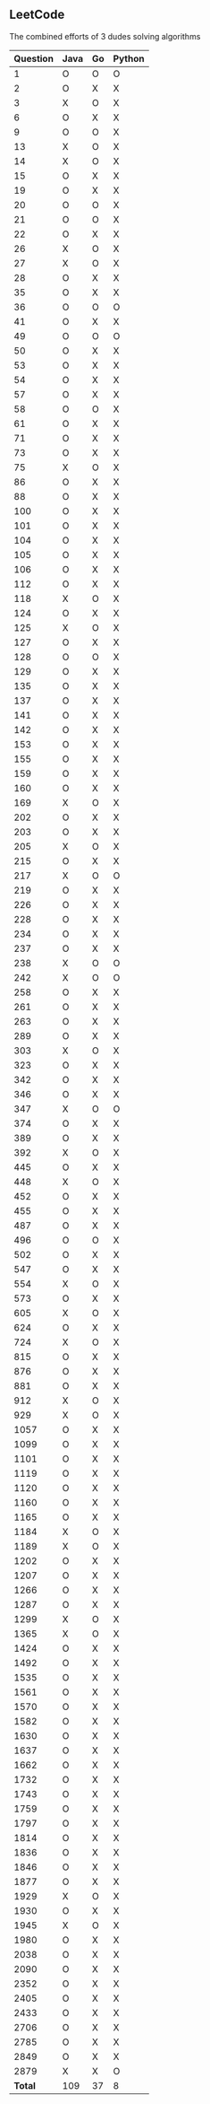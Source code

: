 ## LeetCode
The combined efforts of 3 dudes solving algorithms

| Question | Java | Go | Python |
| - | - | - | - |
| 1 | O | O | O |
| 2 | O | X | X |
| 3 | X | O | X |
| 6 | O | X | X |
| 9 | O | O | X |
| 13 | X | O | X |
| 14 | X | O | X |
| 15 | O | X | X |
| 19 | O | X | X |
| 20 | O | O | X |
| 21 | O | O | X |
| 22 | O | X | X |
| 26 | X | O | X |
| 27 | X | O | X |
| 28 | O | X | X |
| 35 | O | X | X |
| 36 | O | O | O |
| 41 | O | X | X |
| 49 | O | O | O |
| 50 | O | X | X |
| 53 | O | X | X |
| 54 | O | X | X |
| 57 | O | X | X |
| 58 | O | O | X |
| 61 | O | X | X |
| 71 | O | X | X |
| 73 | O | X | X |
| 75 | X | O | X |
| 86 | O | X | X |
| 88 | O | X | X |
| 100 | O | X | X |
| 101 | O | X | X |
| 104 | O | X | X |
| 105 | O | X | X |
| 106 | O | X | X |
| 112 | O | X | X |
| 118 | X | O | X |
| 124 | O | X | X |
| 125 | X | O | X |
| 127 | O | X | X |
| 128 | O | O | X |
| 129 | O | X | X |
| 135 | O | X | X |
| 137 | O | X | X |
| 141 | O | X | X |
| 142 | O | X | X |
| 153 | O | X | X |
| 155 | O | X | X |
| 159 | O | X | X |
| 160 | O | X | X |
| 169 | X | O | X |
| 202 | O | X | X |
| 203 | O | X | X |
| 205 | X | O | X |
| 215 | O | X | X |
| 217 | X | O | O |
| 219 | O | X | X |
| 226 | O | X | X |
| 228 | O | X | X |
| 234 | O | X | X |
| 237 | O | X | X |
| 238 | X | O | O |
| 242 | X | O | O |
| 258 | O | X | X |
| 261 | O | X | X |
| 263 | O | X | X |
| 289 | O | X | X |
| 303 | X | O | X |
| 323 | O | X | X |
| 342 | O | X | X |
| 346 | O | X | X |
| 347 | X | O | O |
| 374 | O | X | X |
| 389 | O | X | X |
| 392 | X | O | X |
| 445 | O | X | X |
| 448 | X | O | X |
| 452 | O | X | X |
| 455 | O | X | X |
| 487 | O | X | X |
| 496 | O | O | X |
| 502 | O | X | X |
| 547 | O | X | X |
| 554 | X | O | X |
| 573 | O | X | X |
| 605 | X | O | X |
| 624 | O | X | X |
| 724 | X | O | X |
| 815 | O | X | X |
| 876 | O | X | X |
| 881 | O | X | X |
| 912 | X | O | X |
| 929 | X | O | X |
| 1057 | O | X | X |
| 1099 | O | X | X |
| 1101 | O | X | X |
| 1119 | O | X | X |
| 1120 | O | X | X |
| 1160 | O | X | X |
| 1165 | O | X | X |
| 1184 | X | O | X |
| 1189 | X | O | X |
| 1202 | O | X | X |
| 1207 | O | X | X |
| 1266 | O | X | X |
| 1287 | O | X | X |
| 1299 | X | O | X |
| 1365 | X | O | X |
| 1424 | O | X | X |
| 1492 | O | X | X |
| 1535 | O | X | X |
| 1561 | O | X | X |
| 1570 | O | X | X |
| 1582 | O | X | X |
| 1630 | O | X | X |
| 1637 | O | X | X |
| 1662 | O | X | X |
| 1732 | O | X | X |
| 1743 | O | X | X |
| 1759 | O | X | X |
| 1797 | O | X | X |
| 1814 | O | X | X |
| 1836 | O | X | X |
| 1846 | O | X | X |
| 1877 | O | X | X |
| 1929 | X | O | X |
| 1930 | O | X | X |
| 1945 | X | O | X |
| 1980 | O | X | X |
| 2038 | O | X | X |
| 2090 | O | X | X |
| 2352 | O | X | X |
| 2405 | O | X | X |
| 2433 | O | X | X |
| 2706 | O | X | X |
| 2785 | O | X | X |
| 2849 | O | X | X |
| 2879 | X | X | O |
| **Total** |      109 |       37 |        8 |
